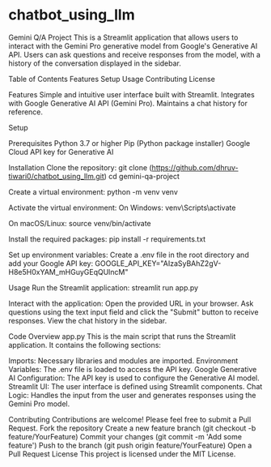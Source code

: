 # chatbot_using_llm
Gemini Q/A Project This is a Streamlit application that allows users to interact with the Gemini Pro generative model from Google's Generative AI API. Users can ask questions and receive responses from the model, with a history of the conversation displayed in the sidebar.

Table of Contents Features Setup Usage Contributing License

Features Simple and intuitive user interface built with Streamlit. Integrates with Google Generative AI API (Gemini Pro). Maintains a chat history for reference.

Setup

Prerequisites Python 3.7 or higher Pip (Python package installer) Google Cloud API key for Generative AI

Installation Clone the repository: git clone (https://github.com/dhruv-tiwari0/chatbot_using_llm.git) cd gemini-qa-project

Create a virtual environment: python -m venv venv

Activate the virtual environment: On Windows: venv\Scripts\activate

On macOS/Linux: source venv/bin/activate

Install the required packages: pip install -r requirements.txt

Set up environment variables: Create a .env file in the root directory and add your Google API key: GOOGLE_API_KEY="AIzaSyBAhZ2gV-H8e5H0xYAM_mHGuyGEqQUlncM"

Usage Run the Streamlit application: streamlit run app.py

Interact with the application: Open the provided URL in your browser. Ask questions using the text input field and click the "Submit" button to receive responses. View the chat history in the sidebar.

Code Overview app.py This is the main script that runs the Streamlit application. It contains the following sections:

Imports: Necessary libraries and modules are imported. Environment Variables: The .env file is loaded to access the API key. Google Generative AI Configuration: The API key is used to configure the Generative AI model. Streamlit UI: The user interface is defined using Streamlit components. Chat Logic: Handles the input from the user and generates responses using the Gemini Pro model.

Contributing Contributions are welcome! Please feel free to submit a Pull Request. Fork the repository Create a new feature branch (git checkout -b feature/YourFeature) Commit your changes (git commit -m 'Add some feature') Push to the branch (git push origin feature/YourFeature) Open a Pull Request License This project is licensed under the MIT License.
